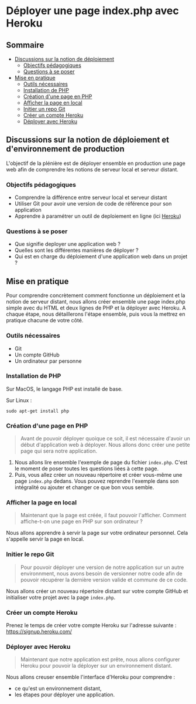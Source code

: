 # Déployer une page index.php avec Heroku

## Sommaire

- [Discussions sur la notion de
  déploiement](#discussions-sur-la-notion-de-déploiement)
  - [Objectifs pédagogiques](#objectifs-pédagogiques)
  - [Questions à se poser](#questions-à-se-poser)
- [Mise en pratique](#mise-en-pratique)
  - [Outils nécessaires](#outils-nécessaires)
  - [Installation de PHP](#installation-de-php)
  - [Création d'une page en PHP](#création-dune-page-en-php)
  - [Afficher la page en local](#afficher-la-page-en-local)
  - [Initier un repo Git](#initier-un-repo-git)
  - [Créer un compte Heroku](#créer-un-compte-heroku)
  - [Déployer avec Heroku](#déployer-avec-heroku)

## Discussions sur la notion de déploiement et d'environnement de production

L'objectif de la plénière est de déployer ensemble en production une page web
afin de comprendre les notions de serveur local et serveur distant.

### Objectifs pédagogiques

- Comprendre la différence entre serveur local et serveur distant
- Utiliser Git pour avoir une version de code de référence pour son application
- Apprendre à paramétrer un outil de deploiement en ligne
  (ici [Heroku](https://www.heroku.com/))

### Questions à se poser

- Que signifie deployer une application web ?
- Quelles sont les différentes manières de déployer ?
- Qui est en charge du déploiement d'une application web dans un projet ?

## Mise en pratique

Pour comprendre concrètement comment fonctionne un déploiement et la notion de
serveur distant, nous allons créer ensemble une page index.php simple avec du
HTML et deux lignes de PHP et la déployer avec Heroku. A chaque étape, nous
détaillerons l'étape ensemble, puis vous la mettrez en pratique chacune de votre
côté.

### Outils nécessaires

- Git
- Un compte GitHub
- Un ordinateur par personne

### Installation de PHP

Sur MacOS, le langage PHP est installé de base.

Sur Linux :

```
sudo apt-get install php
```

### Création d'une page en PHP

> Avant de pouvoir déployer quoique ce soit, il est nécessaire d'avoir un début
> d'application web à déployer. Nous allons donc créer une petite page qui sera
> notre application.

1. Nous allons lire ensemble l'exemple de page du fichier `index.php`. C'est le
   moment de poser toutes les questions liées à cette page.
2. Puis, vous allez créer un nouveau répertoire et créer vous-même une page `index.php` dedans. Vous pouvez reprendre l'exemple dans son intégralité ou ajouter et changer ce que bon vous semble.

### Afficher la page en local

> Maintenant que la page est créée, il faut pouvoir l'afficher. Comment
> affiche-t-on une page en PHP sur son ordinateur ?

Nous allons apprendre à servir la page sur votre ordinateur personnel. Cela
s'appelle servir la page en local.

### Initier le repo Git

> Pour pouvoir déployer une version de notre application sur un autre
> environnment, nous avons besoin de versionner notre code afin de pouvoir
> récupérer la dernière version valide et commune de ce code.

Nous allons créer un nouveau répertoire distant sur votre compte GitHub et
initialiser votre projet avec la page `index.php`.

### Créer un compte Heroku

Prenez le temps de créer votre compte Heroku sur l'adresse suivante :
https://signup.heroku.com/

### Déployer avec Heroku

> Maintenant que notre application est prête, nous allons configurer Heroku pour
> pouvoir la déployer sur un environnement distant.

Nous allons creuser ensemble l'interface d'Heroku pour comprendre :
- ce qu'est un environnement distant,
- les étapes pour déployer une application.
